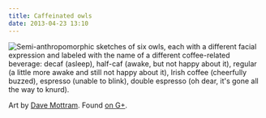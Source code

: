 ```yaml
---
title: Caffeinated owls
date: 2013-04-23 13:10
---
```


<img class="aligncenter" src="/uncat/caffeinated-owls/owly-morning.jpg"
   alt="Semi-anthropomorphic sketches of six owls, each with a different
        facial expression and labeled with the name of a different
        coffee-related beverage: decaf (asleep), half-caf (awake, but
        not happy about it), regular (a little more awake and still
        not happy about it), Irish coffee (cheerfully buzzed),
        espresso (unable to blink), double espresso (oh dear, it's
        gone all the way to knurd).">

Art by
[Dave Mottram](https://plus.google.com/106779091886218260699/about). Found
[on G+](https://plus.google.com/108086887435909989445/posts/4DHr8J4jvVc).
